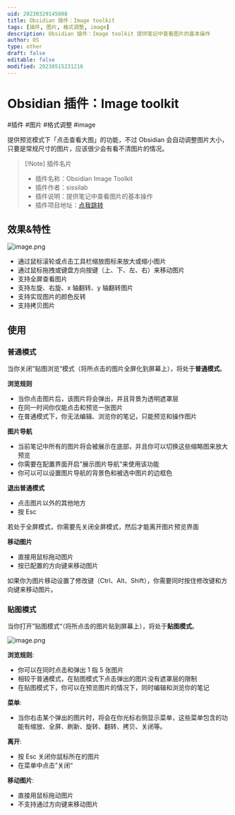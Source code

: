 ```yaml
---
uid: 20230329145808
title: Obsidian 插件：Image toolkit
tags: [插件, 图片, 格式调整, image]
description: Obsidian 插件：Image toolkit 提供笔记中查看图片的基本操作
author: OS
type: other
draft: false
editable: false
modified: 20230515231216
---
```


# Obsidian 插件：Image toolkit

#插件 #图片 #格式调整 #image

提供预览模式下「点击查看大图」的功能，不过 Obsidian 会自动调整图片大小，只要是常规尺寸的图片，应该很少会有看不清图片的情况。

> [!Note] 插件名片
>
> - 插件名称：Obsidian Image Toolkit
> - 插件作者：sissilab
> - 插件说明：提供笔记中查看图片的基本操作
> - 插件项目地址：[点我跳转](https://github.com/sissilab/obsidian-image-toolkit)

## 效果&特性

![image.png](https://cdn.pkmer.cn/images/4890948bde6941fa6509ee8aa6417bf3_MD5.png!pkmer)

- 通过鼠标滚轮或点击工具栏缩放图标来放大或缩小图片
- 通过鼠标拖拽或键盘方向按键（上、下、左、右）来移动图片
- 支持全屏查看图片
- 支持左旋、右旋、x 轴翻转、y 轴翻转图片
- 支持实现图片的颜色反转
- 支持拷贝图片

## 使用

### 普通模式

当你关闭”贴图浏览“模式（将所点击的图片全屏化到屏幕上），将处于**普通模式**。

**浏览规则**

- 当你点击图片后，该图片将会弹出，并且背景为透明遮罩层
- 在同一时间你仅能点击和预览一张图片
- 在普通模式下，你无法编辑、浏览你的笔记，只能预览和操作图片

**图片导航**

- 当前笔记中所有的图片将会被展示在底部，并且你可以切换这些缩略图来放大预览
- 你需要在配置界面开启”展示图片导航“来使用该功能
- 你可以可以设置图片导航的背景色和被选中图片的边框色

**退出普通模式**

- 点击图片以外的其他地方
- 按 Esc

若处于全屏模式，你需要先关闭全屏模式，然后才能离开图片预览界面

**移动图片**

- 直接用鼠标拖动图片
- 按已配置的方向键来移动图片

如果你为图片移动设置了修改键（Ctrl、Alt、Shift），你需要同时按住修改键和方向键来移动图片。

### 贴图模式

当你打开”贴图模式“（将所点击的图片贴到屏幕上），将处于**贴图模式**。

![image.png](https://s1.vika.cn/space/2023/04/28/87d802b7020e4afc8fcc1763074f137d)

**浏览规则**:

- 你可以在同时点击和弹出 1 指 5 张图片
- 相较于普通模式，在贴图模式下点击弹出的图片没有遮罩层的限制
- 在贴图模式下，你可以在预览图片的情况下，同时编辑和浏览你的笔记

**菜单**:

- 当你右击某个弹出的图片时，将会在你光标右侧显示菜单，这些菜单包含的功能有缩放、全屏、刷新、旋转、翻转、拷贝、关闭等。

**离开**:

- 按 Esc 关闭你鼠标所在的图片
- 在菜单中点击”关闭“

**移动图片**:

- 直接用鼠标拖动图片
- 不支持通过方向键来移动图片